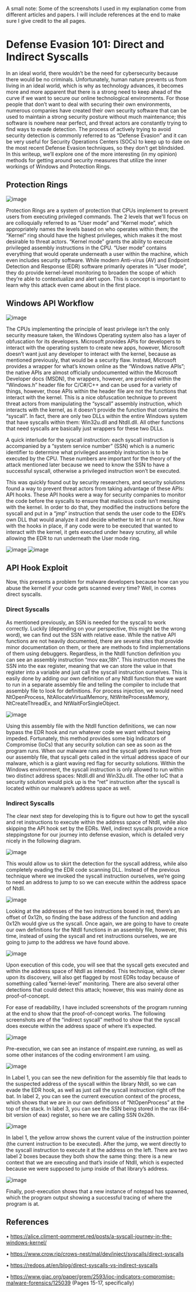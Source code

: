 A small note: Some of the screenshots I used in my explanation come from different articles and papers. I will include references at the end to make sure I give credit to the all pages. 

# Defense Evasion 101: Direct and Indirect Syscalls

In an ideal world, there wouldn’t be the need for cybersecurity because there would be no criminals. Unfortunately, human nature prevents us from living in an ideal world, which is why as technology advances, it becomes more and more apparent that there is a strong need to keep ahead of the curve if we want to secure our online technological environments. For those people that don’t want to deal with securing their own environments, numerous companies have created their own security software that can be used to maintain a strong security posture without much maintenance; this software is nowhere near perfect, and threat actors are constantly trying to find ways to evade detection. The process of actively trying to avoid security detection is commonly referred to as “Defense Evasion” and it can be very useful for Security Operations Centers (SOCs) to keep up to date on the most recent Defense Evasion techniques, so they don’t get blindsided. In this writeup, we’ll explore one of the more interesting (in my opinion) methods for getting around security measures that utilize the inner workings of Windows and Protection Rings. 

## Protection Rings

![image](https://github.com/user-attachments/assets/27aab444-c7da-4450-96d2-522bba77846b)

Protection Rings are a system of protection that CPUs implement to prevent users from executing privileged commands. The 2 levels that we'll focus on are colloquially referred to as “User mode” and “Kernel mode”, which appropriately names the levels based on who operates within them; the “Kernel” ring should have the highest privileges, which makes it the most desirable to threat actors. “Kernel mode” grants the ability to execute privileged assembly instructions in the CPU. “User mode” contains everything that would operate underneath a user within the machine, which even includes security software. While modern Anti-virus (AV) and Endpoint Detection and Response (EDR) software primarily operates in “User mode”, they do provide kernel-level monitoring to broaden the scope of which they’re able to contextualize and alert upon. This is concept is important to learn why this attack even came about in the first place.

## Windows API Workflow

![image](https://github.com/user-attachments/assets/58f8772d-b39e-4c3d-8ddc-aff5d3582950)

The CPUs implementing the principle of least privilege isn’t the only security measure taken, the Windows Operating system also has a layer of obfuscation for its developers. Microsoft provides APIs for developers to interact with the operating system to create new apps, however, Microsoft doesn’t want just any developer to interact with the kernel, because as mentioned previously, that would be a security flaw. Instead, Microsoft provides a wrapper for what’s known online as the “Windows native APIs”; the native APIs are almost officially undocumented within the Microsoft Developer docs (MSDN), the wrappers, however, are provided within the “Windows.h” header file for C/C#/C++ and can be used for a variety of things, however, those APIs within the header file are not the functions that interact with the kernel. This is a nice obfuscation technique to prevent threat actors from manipulating the “syscall” assembly instruction, which interacts with the kernel, as it doesn’t provide the function that contains the “syscall”. In fact, there are only two DLLs within the entire Windows system that have syscalls within them: Win32u.dll and Ntdll.dll. All other functions that need syscalls are basically just wrappers for these two DLLs.

A quick interlude for the syscall instruction: each syscall instruction is accompanied by a “system service number” (SSN) which is a numeric identifier to determine what privileged assembly instruction is to be executed by the CPU. These numbers are important for the theory of the attack mentioned later because we need to know the SSN to have a successful syscall, otherwise a privileged instruction won’t be executed. 

This was quickly found out by security researchers, and security solutions found a way to prevent threat actors from taking advantage of these APIs: API hooks.  These API hooks were a way for security companies to monitor the code before the syscalls to ensure that malicious code isn’t messing with the kernel. In order to do that, they modified the instructions before the syscall and put in a “jmp” instruction that sends the user code to the EDR’s own DLL that would analyze it and decide whether to let it run or not. Now with the hooks in place, if any code were to be executed that wanted to interact with the kernel, it gets executed under heavy scrutiny, all while allowing the EDR to run underneath the User mode ring.  

![image](https://github.com/user-attachments/assets/ba14595f-9c72-46c0-8057-63671f049afa)
![image](https://github.com/user-attachments/assets/ba74c5ef-c756-414d-bf34-1156a806d542)

## API Hook Exploit

Now, this presents a problem for malware developers because how can you abuse the kernel if your code gets scanned every time? Well, in comes direct syscalls. 

### Direct Syscalls

As mentioned previously, an SSN is needed for the syscall to work correctly. Luckily (depending on your perspective, this might be the wrong word), we can find out the SSN with relative ease. While the native API functions are not heavily documented, there are several sites that provide minor documentation on them, or there are methods to find implementations of them using debuggers. Regardless, in the Ntdll function definition you can see an assembly instruction “mov eax,18h”. This instruction moves the SSN into the eax register, meaning that we can store the value in that register into a variable and just call the syscall instruction ourselves. This is easily done by adding our own definition of any Ntdll function that we want to run in a separate assembly file and telling the compiler to include that assembly file to look for definitions. For process injection, we would need NtOpenProcess, NtAllocateVirtualMemory, NtWriteProcessMemory, NtCreateThreadEx, and NtWaitForSingleObject.

![image](https://github.com/user-attachments/assets/db9fc777-ac5b-499d-a74e-7edf6369ecb3)

Using this assembly file with the Ntdll function definitions, we can now bypass the EDR hook and run whatever code we want without being impeded. Fortunately, this method provides some big Indicators of Compromise (IoCs) that any security solution can see as soon as the program runs. When our malware runs and the syscall gets invoked from our assembly file, that syscall gets called in the virtual address space of our malware, which is a giant waving red flag for security solutions. Within the Windows environment, the syscall instruction is only allowed to run within two distinct address spaces: Ntdll.dll and Win32u.dll. The other IoC that a security solution would pick up is the “ret” instruction after the syscall is located within our malware’s address space as well.

### Indirect Syscalls

The clear next step for developing this is to figure out how to get the syscall and ret instructions to execute within the address space of Ntdll, while also skipping the API hook set by the EDRs. Well, indirect syscalls provide a nice steppingstone for our journey into defense evasion, which is detailed very nicely in the following diagram.

![image](https://github.com/user-attachments/assets/59541630-7fe2-4f1e-8f8d-c119a3c39595)

This would allow us to skirt the detection for the syscall address, while also completely evading the EDR code scanning DLL. Instead of the previous technique where we invoked the syscall instruction ourselves, we’re going to need an address to jump to so we can execute within the address space of Ntdll.

![image](https://github.com/user-attachments/assets/c3e1bdfc-be96-401a-a436-0baf6c999871)

Looking at the addresses of the two instructions boxed in red, there’s an offset of 0x12h, so finding the base address of the function and adding 0x12h would give us the syscall. Once again, we are going to have to create our own definitions for the Ntdll functions in an assembly file, however, this time, instead of using the syscall and ret instructions ourselves, we are going to jump to the address we have found above.

![image](https://github.com/user-attachments/assets/4a5fd5e1-f5d1-484e-aaac-3a80e4da2d35)

Upon execution of this code, you will see that the syscall gets executed and within the address space of Ntdll as intended. This technique, while clever upon its discovery, will also get flagged by most EDRs today because of something called “kernel-level” monitoring. There are also several other detections that could detect this attack; however, this was mainly done as proof-of-concept.

For ease of readability, I have included screenshots of the program running at the end to show that the proof-of-concept works. The following screenshots are of the “indirect syscall” method to show that the syscall does execute within the address space of where it’s expected. 

![image](https://github.com/user-attachments/assets/97f4d26b-0f3f-46cf-b8db-94a3021512c2)

Pre-execution, we can see an instance of mspaint.exe running, as well as some other instances of the coding environment I am using.

![image](https://github.com/user-attachments/assets/fefd45e3-3032-445a-9cbf-caa9f15d453f)

In Label 1, you can see the new definition for the assembly file that leads to the suspected address of the syscall within the library Ntdll, so we can evade the EDR hook, as well as just call the syscall instruction right off the bat. In label 2, you can see the current execution context of the process, which shows that we are in our own definitions of “NtOpenProcess” at the top of the stack. In label 3, you can see the SSN being stored in the rax (64-bit version of eax) register, so here we are calling SSN 0x26h.

![image](https://github.com/user-attachments/assets/6bdf7978-8d79-4010-a7ec-b9ba17617fd0)

In label 1, the yellow arrow shows the current value of the instruction pointer (the current instruction to be executed). After the jump, we went directly to the syscall instruction to execute it at the address on the left. There are two label 2 boxes because they both show the same thing: there is a new context that we are executing and that’s inside of Ntdll, which is expected because we were supposed to jump inside of that library’s address.

![image](https://github.com/user-attachments/assets/ce835550-efc5-453a-b21c-3cf0dca77a5a)

Finally, post-execution shows that a new instance of notepad has spawned, which the program output showing a successful tracing of where the program is at.

## References

•	https://alice.climent-pommeret.red/posts/a-syscall-journey-in-the-windows-kernel/

•	https://www.crow.rip/crows-nest/mal/dev/inject/syscalls/direct-syscalls

•	https://redops.at/en/blog/direct-syscalls-vs-indirect-syscalls

•	https://www.giac.org/paper/grem/2593/ioc-indicators-compromise-malware-forensics/125039 (Pages 15-17, specifically)

